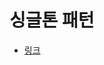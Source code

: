 # 싱글톤 패턴

- [링크](https://www.journaldev.com/1377/java-singleton-design-pattern-best-practices-examples)